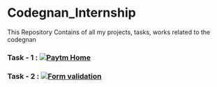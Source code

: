 # Codegnan_Internship
This Repository Contains of all my projects, tasks, works related to the codegnan

### Task - 1  :  [![Paytm Home](https://img.shields.io/badge/-Paytm%20Home%20page-informational)](https://prasanthgandikota.github.io/Codegnan_Internship/Paytm/index.html)

### Task - 2  :  [![Form validation](https://img.shields.io/badge/-Registration%20Form-informational)](https://prasanthgandikota.github.io/Codegnan_Internship/Task2.html)

